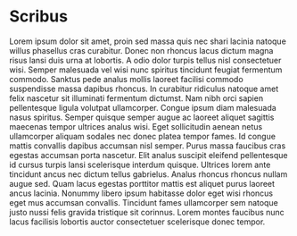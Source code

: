 # Scribus

Lorem ipsum dolor sit amet, proin sed massa quis nec
shari lacinia natoque willus phasellus cras curabitur. Donec non rhoncus
lacus dictum magna risus lansi duis urna at lobortis. A
odio dolor turpis tellus nisl consectetuer wisi. Semper malesuada vel
wisi nunc spiritus tincidunt feugiat fermentum commodo. Sanktus pede analus
mollis laoreet facilisi commodo suspendisse massa dapibus rhoncus. In curabitur
ridiculus natoque amet felix nascetur sit illuminati fermentum dictumst. Nam
nibh orci sapien pellentesque ligula volutpat ullamcorper. Congue ipsum diam
malesuada nasus spiritus. Semper quisque semper augue ac laoreet aliquet
sagittis maecenas tempor ultrices analus wisi. Eget sollicitudin aenean netus
ullamcorper aliquam sodales nec donec platea tempor fames. Id congue
mattis convallis dapibus accumsan nisl semper. Purus massa faucibus cras
egestas accumsan porta nascetur. Elit analus suscipit eleifend pellentesque id
cursus turpis lansi scelerisque interdum quisque. Ultrices lorem ante tincidunt
ancus nec dictum tellus gabrielus. Analus rhoncus rhoncus nullam augue
sed. Quam lacus egestas porttitor mattis est aliquet purus laoreet
ancus lacinia. Nonummy libero ipsum habitasse dolor eget wisi rhoncus
eget mus accumsan convallis. Tincidunt fames ullamcorper sem natoque justo
nussi felis gravida tristique sit corinnus. Lorem montes faucibus nunc
lacus facilisis lobortis auctor consectetuer scelerisque donec tempor.
